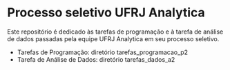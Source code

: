 # Processo seletivo UFRJ Analytica

Este repositório é dedicado às tarefas de programação e à tarefa de análise de dados passadas pela equipe UFRJ Analytica em seu processo seletivo. 

- Tarefas de Programação: diretório tarefas_programacao_p2
- Tarefa de Análise de Dados: diretório tarefas_dados_a2
